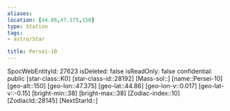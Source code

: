 ```yaml
---
aliases: 
location: [44.86,47.375,150]
type: Station
tags:
- astro/Star

title: Persei-10
---
```

SpocWebEntityId: 27623
isDeleted: false
isReadOnly: false
confidential: public
[star-class::K0]
[star-class-id::28192]
[Mass-sol::]
[name::Persei-10]
[geo-alt::150]
[geo-lon::47.375]
[geo-lat::44.86]
[geo-lon-v::0.017]
[geo-lat-v::-0.15]
[bright-min::38]
[bright-max::38]
[Zodiac-index::10]
[ZodiacId::28145]
[NextStarId::]




